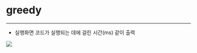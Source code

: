 # greedy

---------------------

- 실행화면
코드가 실행되는 데에 걸린 시간(ms) 같이 출력

![](C:\Users\khs\Desktop.jpg)



